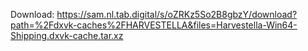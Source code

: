 Download: https://sam.nl.tab.digital/s/oZRKz5So2B8gbzY/download?path=%2Fdxvk-caches%2FHARVESTELLA&files=Harvestella-Win64-Shipping.dxvk-cache.tar.xz
